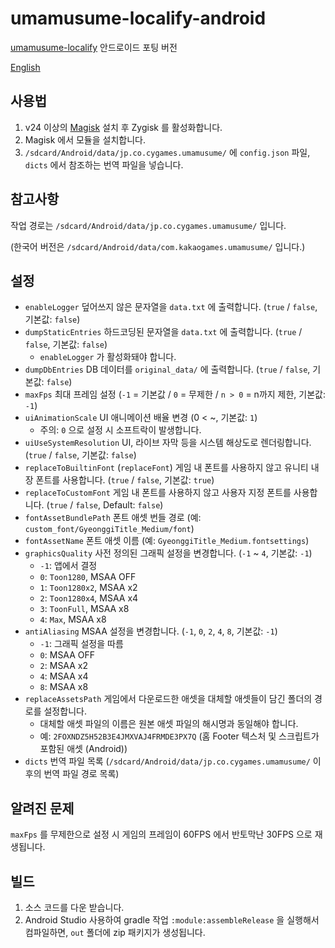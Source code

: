 # umamusume-localify-android
[umamusume-localify](https://github.com/GEEKiDoS/umamusume-localify) 안드로이드 포팅 버전

[English](README.md)

## 사용법
1. v24 이상의 [Magisk](https://github.com/topjohnwu/Magisk) 설치 후 Zygisk 를 활성화합니다.
2. Magisk 에서 모듈을 설치합니다.
3. `/sdcard/Android/data/jp.co.cygames.umamusume/` 에 `config.json` 파일, `dicts` 에서 참조하는 번역 파일을 넣습니다.

## 참고사항
작업 경로는 `/sdcard/Android/data/jp.co.cygames.umamusume/` 입니다.

(한국어 버전은 `/sdcard/Android/data/com.kakaogames.umamusume/` 입니다.)

## 설정
- `enableLogger` 덮어쓰지 않은 문자열을 `data.txt` 에 출력합니다. (`true` / `false`, 기본값: `false`)
- `dumpStaticEntries` 하드코딩된 문자열을 `data.txt` 에 출력합니다. (`true` / `false`, 기본값: `false`)
  - `enableLogger` 가 활성화돼야 합니다.
- `dumpDbEntries` DB 데이터를 `original_data/` 에 출력합니다. (`true` / `false`, 기본값: `false`)
- `maxFps` 최대 프레임 설정 (`-1` = 기본값 / `0` = 무제한 / `n > 0` = n까지 제한, 기본값: `-1`)
- `uiAnimationScale` UI 애니메이션 배율 변경 (0 < ~, 기본값: `1`)
  - 주의: `0` 으로 설정 시 소프트락이 발생합니다.
- `uiUseSystemResolution` UI, 라이브 자막 등을 시스템 해상도로 렌더링합니다. (`true` / `false`, 기본값: `false`)
- `replaceToBuiltinFont` (`replaceFont`) 게임 내 폰트를 사용하지 않고 유니티 내장 폰트를 사용합니다. (`true` / `false`, 기본값: `true`)
- `replaceToCustomFont` 게임 내 폰트를 사용하지 않고 사용자 지정 폰트를 사용합니다. (`true` / `false`, Default: `false`)
- `fontAssetBundlePath` 폰트 애셋 번들 경로 (예: `custom_font/GyeonggiTitle_Medium/font`)
- `fontAssetName` 폰트 애셋 이름 (예: `GyeonggiTitle_Medium.fontsettings`)
- `graphicsQuality` 사전 정의된 그래픽 설정을 변경합니다. (`-1` ~ `4`, 기본값: `-1`)
  - `-1`: 앱에서 결정
  - `0`: `Toon1280`, MSAA OFF
  - `1`: `Toon1280x2`, MSAA x2
  - `2`: `Toon1280x4`, MSAA x4
  - `3`: `ToonFull`, MSAA x8
  - `4`: `Max`, MSAA x8
- `antiAliasing` MSAA 설정을 변경합니다. (`-1`, `0`, `2`, `4`, `8`, 기본값: `-1`)
  - `-1`: 그래픽 설정을 따름
  - `0`: MSAA OFF
  - `2`: MSAA x2
  - `4`: MSAA x4
  - `8`: MSAA x8
- `replaceAssetsPath` 게임에서 다운로드한 애셋을 대체할 애셋들이 담긴 폴더의 경로를 설정합니다.
  - 대체할 애셋 파일의 이름은 원본 애셋 파일의 해시명과 동일해야 합니다.
  - 예: `2FOXNDZ5H52B3E4JMXVAJ4FRMDE3PX7Q` (홈 Footer 텍스처 및 스크립트가 포함된 애셋 (Android))
- `dicts` 번역 파일 목록 (`/sdcard/Android/data/jp.co.cygames.umamusume/` 이후의 번역 파일 경로 목록)

## 알려진 문제
`maxFps` 를 무제한으로 설정 시 게임의 프레임이 60FPS 에서 반토막난 30FPS 으로 재생됩니다.

## 빌드
1. 소스 코드를 다운 받습니다.
2. Android Studio 사용하여 gradle 작업 `:module:assembleRelease` 을 실행해서 컴파일하면, `out` 폴더에 zip 패키지가 생성됩니다.

